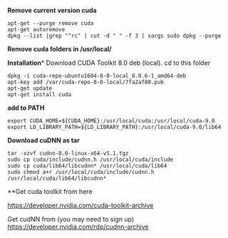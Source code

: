 **Remove current version cuda**
```
apt-get --purge remove cuda
apt-get autoremove
dpkg --list |grep "^rc" | cut -d " " -f 3 | xargs sudo dpkg --purge
```
**Remove cuda folders in /usr/local/**

**Installation***
Download CUDA Toolkit 8.0  deb (local). 
cd to this folder
```
dpkg -i cuda-repo-ubuntu1604-8-0-local_8.0.6-1_amd64-deb
apt-key add /var/cuda-repo-8-0-local/7fa2af80.pub
apt-get update
apt-get install cuda
```
**add to PATH**
```export PATH=${PATH}:/usr/local/cuda-8.0/bin
export CUDA_HOME=${CUDA_HOME}:/usr/local/cuda:/usr/local/cuda-9.0
export LD_LIBRARY_PATH=${LD_LIBRARY_PATH}:/usr/local/cuda-9.0/lib64
```
**Download cuDNN as tar**
```
tar -xzvf cudnn-8.0-linux-x64-v5.1.tgz
sudo cp cuda/include/cudnn.h /usr/local/cuda/include
sudo cp cuda/lib64/libcudnn* /usr/local/cuda/lib64
sudo chmod a+r /usr/local/cuda/include/cudnn.h /usr/local/cuda/lib64/libcudnn*
```
**Get cuda toolkit from here

https://developer.nvidia.com/cuda-toolkit-archive

Get cudNN from (you may need to sign up)
https://developer.nvidia.com/rdp/cudnn-archive
